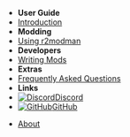 - **User Guide**
- [Introduction](./)
- **Modding**
- [Using r2modman](installing-r2modman)
- **Developers**
- [Writing Mods](writing-mods)
- **Extras**
- [Frequently Asked Questions](faq)
- **Links**
- [![Discord](https://icongr.am/simple/discord.svg?colored&size=16)Discord](https://discord.gg/XeyYqRdRGC)
- [![GitHub](https://icongr.am/simple/github.svg?color=808080&size=16)GitHub](https://github.com/legoandmars/LethalCompanyModdingWiki)
<!-- - [![Translate](https://icongr.am/material/translate.svg?color=808080&size=16)Translate](https://crowdin.com/project/trombone-champ-modding-wiki) -->
- [About](about)
